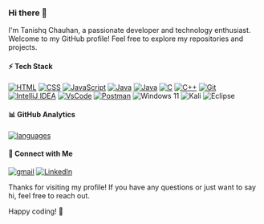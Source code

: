 ### Hi there 👋

I'm Tanishq Chauhan, a passionate developer and technology enthusiast. Welcome to my GitHub profile! Feel free to explore my repositories and projects.

#### ⚡ Tech Stack
[![HTML](https://img.shields.io/badge/-HTML-E34F26?style=flat&logo=html5&logoColor=white)](#)
[![CSS](https://img.shields.io/badge/-CSS-1572B6?style=flat&logo=css3&logoColor=white)](#)
[![JavaScript](https://img.shields.io/badge/-JavaScript-F7DF1E?style=flat&logo=javascript&logoColor=black)](#)
[![Java](https://img.shields.io/badge/-Java-007396?style=flat&logo=java&logoColor=white)](#)
[![Java](https://img.shields.io/badge/-Java-007396?style=flat&logo=java&logoColor=white)](#)
[![C](https://img.shields.io/badge/-C-A8B9CC?style=flat&logo=c&logoColor=white)](#)
[![C++](https://img.shields.io/badge/-C++-00599C?style=flat&logo=c%2B%2B&logoColor=white)](#)
[![Git](https://img.shields.io/badge/Git-E44C30?style=flat&logo=git&logoColor=white)](https://git-scm.com/)
[![IntelliJ IDEA](https://img.shields.io/badge/IntelliJ%20IDEA-FF1493.svg?style=flat&logo=intellij-idea&logoColor=white)](https://www.jetbrains.com/idea/)
[![VsCode](https://img.shields.io/badge/Visual%20Studio%20Code-0078d7.svg?style=flat&logo=visual-studio-code&logoColor=white)](https://code.visualstudio.com/)
[![Postman](https://img.shields.io/badge/Postman-FF6C37.svg?style=flat&logo=postman&logoColor=white)](https://www.postman.com/)
![Windows 11](https://img.shields.io/badge/Windows%2011-%230079d5.svg?style=for-the-badge&logo=Windows%2011&logoColor=white)
![Kali](https://img.shields.io/badge/Kali-268BEE?style=for-the-badge&logo=kalilinux&logoColor=white)
![Eclipse](https://img.shields.io/badge/Eclipse-FE7A16.svg?style=for-the-badge&logo=Eclipse&logoColor=white)

#### 📊 GitHub Analytics
[![languages](https://github-readme-stats.vercel.app/api/top-langs/?username=TanishqChauhan8&layout=compact&theme=gotham&border_color=2e3440&card_width=250)](https://github.com/TanishqChauhan8)



#### 📱 Connect with Me

[![gmail](https://img.shields.io/badge/Gmail-D14836?style=flat&logo=gmail&logoColor=white)](mailto:yashchauhan4712@gmail.com)
[![LinkedIn](https://img.shields.io/badge/LinkedIn-0077B5?style=flat&logo=linkedin&logoColor=white)](https://www.linkedin.com/in/tanishq-chauhan-18644124b/)


Thanks for visiting my profile! If you have any questions or just want to say hi, feel free to reach out.

Happy coding! 🚀 
